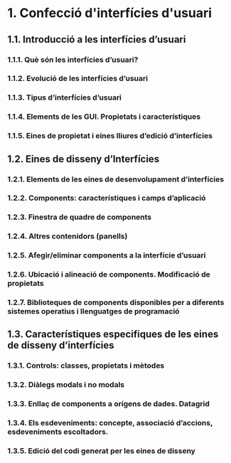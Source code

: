 # 1. Confecció d'interfícies d'usuari

## 1.1. Introducció a les interfícies d’usuari

### 1.1.1. Què són les interfícies d’usuari?

### 1.1.2. Evolució de les interfícies d’usuari

### 1.1.3. Tipus d’interfícies d’usuari

### 1.1.4. Elements de les GUI. Propietats i característiques

### 1.1.5. Eines de propietat i eines lliures d’edició d’interfícies

## 1.2. Eines de disseny d’Interfícies

### 1.2.1. Elements de les eines de desenvolupament d’interfícies

### 1.2.2. Components: característiques i camps d’aplicació

### 1.2.3. Finestra de quadre de components

### 1.2.4. Altres contenidors (panells)

### 1.2.5. Afegir/eliminar components a la interfície d’usuari

### 1.2.6. Ubicació i alineació de components. Modificació de propietats

### 1.2.7. Biblioteques de components disponibles per a diferents sistemes operatius i llenguatges de programació

## 1.3. Característiques especifiques de les eines de disseny d’interfícies

### 1.3.1. Controls: classes, propietats i mètodes

### 1.3.2. Diàlegs modals i no modals

### 1.3.3. Enllaç de components a orígens de dades. Datagrid

### 1.3.4. Els esdeveniments: concepte, associació d’accions, esdeveniments escoltadors.

### 1.3.5. Edició del codi generat per les eines de disseny

